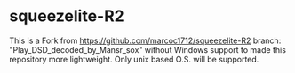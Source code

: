 # squeezelite-R2

This is a Fork from https://github.com/marcoc1712/squeezelite-R2 branch: "Play_DSD_decoded_by_Mansr_sox" without Windows support to made this repository more lightweight. 
Only unix based O.S. will be supported.
